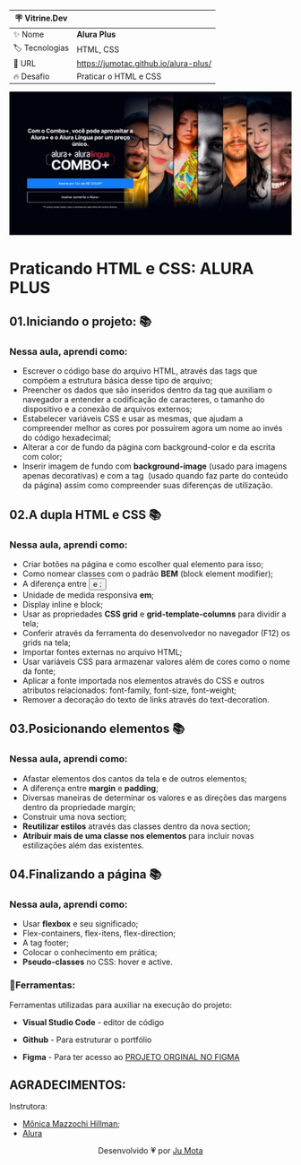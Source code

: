 | :placard: Vitrine.Dev |     |
| ------------- | --- |
| :sparkles: Nome | **Alura Plus** 
| :label: Tecnologias | HTML, CSS 
| :rocket: URL | https://jumotac.github.io/alura-plus/
| :fire: Desafio | Praticar o HTML e CSS

<!-- Inserir imagem com a #vitrinedev ao final do link -->
![](https://raw.githubusercontent.com/jumotac/alura-plus/main/img/alura-plus.png#vitrinedev)


# Praticando HTML e CSS: ALURA PLUS

## 01.Iniciando o projeto: :books:

### Nessa aula, aprendi como:

- Escrever o código base do arquivo HTML, através das tags que compõem a estrutura básica desse tipo de arquivo;
- Preencher os dados que são inseridos dentro da tag <head> que auxiliam o navegador a entender a codificação de caracteres, o tamanho do dispositivo e a conexão de arquivos externos;
- Estabelecer variáveis CSS e usar as mesmas, que ajudam a compreender melhor as cores por possuírem agora um nome ao invés do código hexadecimal;
- Alterar a cor de fundo da página com background-color e da escrita com color;
- Inserir imagem de fundo com **background-image** (usado para imagens apenas decorativas) e com a tag <img> (usado quando faz parte do conteúdo da página) assim como compreender suas diferenças de utilização.

## 02.A dupla HTML e CSS :books:

### Nessa aula, aprendi como:

- Criar botões na página e como escolher qual elemento para isso;
- Como nomear classes com o padrão **BEM** (block element modifier);
- A diferença entre <button> e <a>;
- Unidade de medida responsiva **em**;
- Display inline e block;
- Usar as propriedades **CSS grid** e **grid-template-columns** para dividir a tela;
- Conferir através da ferramenta do desenvolvedor no navegador (F12) os grids na tela;
- Importar fontes externas no arquivo HTML;
- Usar variáveis CSS para armazenar valores além de cores como o nome da fonte;
- Aplicar a fonte importada nos elementos através do CSS e outros atributos relacionados: font-family, font-size, font-weight;
- Remover a decoração do texto de links através do text-decoration.

## 03.Posicionando elementos :books:

### Nessa aula, aprendi como:

- Afastar elementos dos cantos da tela e de outros elementos;
- A diferença entre **margin** e **padding**;
- Diversas maneiras de determinar os valores e as direções das margens dentro da propriedade margin;
- Construir uma nova section;
- **Reutilizar estilos** através das classes dentro da nova section;
- **Atribuir mais de uma classe nos elementos** para incluir novas estilizações além das existentes.

## 04.Finalizando a página :books:

### Nessa aula, aprendi como:

- Usar **flexbox** e seu significado;
- Flex-containers, flex-itens, flex-direction;
- A tag footer;
- Colocar o conhecimento em prática;
- **Pseudo-classes** no CSS: hover e active.

### :wrench:Ferramentas:

Ferramentas utilizadas para auxiliar na execução do projeto:

- **Visual Studio Code** - editor de código

- **Github** - Para estruturar o portfólio 

- **Figma** - Para ter acesso ao [PROJETO ORGINAL NO FIGMA](https://www.figma.com/file/tFDVyNuKhrT2G03k2dCstW/Alura-Plus---Layout?node-id=1%3A77) 

## AGRADECIMENTOS:

Instrutora:
- [Mônica Mazzochi Hillman](https://www.linkedin.com/in/monicamhillman/);
- [Alura](www.alura.com.br)   


 <p align="center">Desenvolvido 💗 por <a href="https://github.com/jumotac">Ju Mota</a></p>

